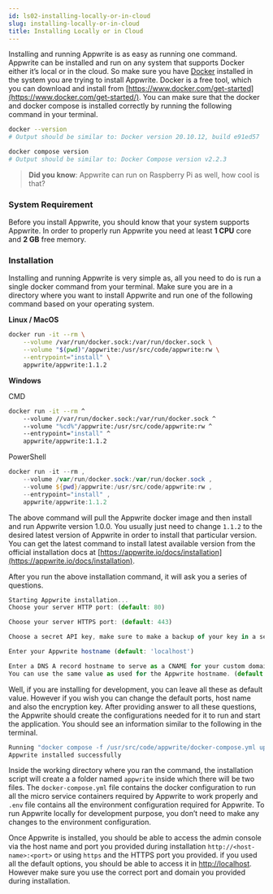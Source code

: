 ```yaml
---
id: ls02-installing-locally-or-in-cloud
slug: installing-locally-or-in-cloud
title: Installing Locally or in Cloud
---
```


Installing and running Appwrite is as easy as running one command. Appwrite can be installed and run on any system that supports Docker either it’s local or in the cloud. So make sure you have [Docker](https://docker.com) installed in the system you are trying to install Appwrite. Docker is a free tool, which you can download and install from [https://www.docker.com/get-started](https://www.docker.com/get-started/). You can make sure that the docker and docker compose is installed correctly by running the following command in your terminal.

```bash
docker --version
# Output should be similar to: Docker version 20.10.12, build e91ed57

docker compose version
# Output should be similar to: Docker Compose version v2.2.3
```

> **Did you know**: Appwrite can run on Raspberry Pi as well, how cool is that?

### System Requirement

Before you install Appwrite, you should know that your system supports Appwrite. In order to properly run Appwrite you need at least **1 CPU** core and **2 GB** free memory.

### Installation

Installing and running Appwrite is very simple as, all you need to do is run a single docker command from your terminal. Make sure you are in a directory where you want to install Appwrite and run one of the following command based on your operating system.

**Linux / MacOS**

```bash
docker run -it --rm \
    --volume /var/run/docker.sock:/var/run/docker.sock \
    --volume "$(pwd)"/appwrite:/usr/src/code/appwrite:rw \
    --entrypoint="install" \
    appwrite/appwrite:1.1.2
```

**Windows**

CMD

```bash
docker run -it --rm ^
    --volume //var/run/docker.sock:/var/run/docker.sock ^
    --volume "%cd%"/appwrite:/usr/src/code/appwrite:rw ^
    --entrypoint="install" ^
    appwrite/appwrite:1.1.2
```

PowerShell

```powershell
docker run -it --rm ,
    --volume /var/run/docker.sock:/var/run/docker.sock ,
    --volume ${pwd}/appwrite:/usr/src/code/appwrite:rw ,
    --entrypoint="install" ,
    appwrite/appwrite:1.1.2
```

The above command will pull the Appwrite docker image and then install and run Appwrite version 1.0.0. You usually just need to change `1.1.2` to the desired latest version of Appwrite in order to install that particular version. You can get the latest command to install latest available version from the official installation docs at [https://appwrite.io/docs/installation](https://appwrite.io/docs/installation).

After you run the above installation command, it will ask you a series of questions.

```jsx
Starting Appwrite installation...
Choose your server HTTP port: (default: 80)

Choose your server HTTPS port: (default: 443)

Choose a secret API key, make sure to make a backup of your key in a secure location (default: 'your-secret-key')

Enter your Appwrite hostname (default: 'localhost')

Enter a DNS A record hostname to serve as a CNAME for your custom domains.
You can use the same value as used for the Appwrite hostname. (default: 'localhost')
```

Well, if you are installing for development, you can leave all these as default value. However if you wish you can change the default ports, host name and also the encryption key. After providing answer to all these questions, the Appwrite should create the configurations needed for it to run and start the application. You should see an information similar to the following in the terminal.

```jsx
Running "docker compose -f /usr/src/code/appwrite/docker-compose.yml up -d --remove-orphans --renew-anon-volumes"
Appwrite installed successfully
```

Inside the working directory where you ran the command, the installation script will create a a folder named `appwrite` inside which there will be two files. The `docker-compose.yml` file contains the docker configuration to run all the micro service containers required by Appwrite to work properly and `.env` file contains all the environment configuration required for Appwrite. To run Appwrite locally for development purpose, you don’t need to make any changes to the environment configuration.

Once Appwrite is installed, you should be able to access the admin console via the host name and port you provided during installation `http://<host-name>:<port>` or using `https` and the HTTPS port you provided. if you used all the default options, you should be able to access it in [http://localhost](http://localhost). However make sure you use the correct port and domain you provided during installation.

